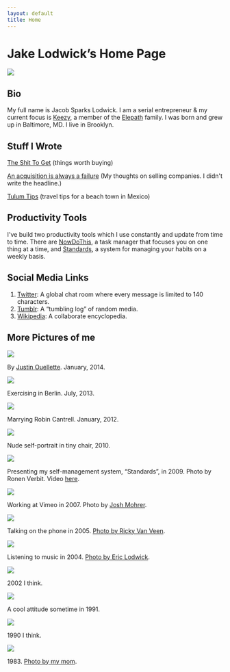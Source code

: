```yaml
---
layout: default
title: Home
---
```

# Jake Lodwick&rsquo;s Home Page

![](http://jakelodwick.imgix.net/keezyvid.png?w=720&dpr=1.5&auto=true)

## Bio

My full name is Jacob Sparks Lodwick. I am a serial entrepreneur &amp; my current focus is [Keezy](//keezy.net/), a member of the [Elepath](//elepath.com/) family. I was born and grew up in Baltimore, MD. I live in Brooklyn.

## Stuff I Wrote

[The Shit To Get](/tstg.html) (things worth buying)

[An acquisition is always a failure](http://pando.com/2013/04/02/an-acquisition-is-always-a-failure/) (My thoughts on selling companies. I didn't write the headline.)

[Tulum Tips][4] (travel tips for a beach town in Mexico)

## Productivity Tools

I've build two productivity tools which I use constantly and update from time to time. There are [NowDoThis][5], a task manager that focuses you on one thing at a time, and [Standards][6], a system for managing your habits on a weekly basis.

## Social Media Links

1. [Twitter][7]: A global chat room where every message is limited to 140 characters.
1. [Tumblr][8]: A “tumbling log” of random media.
1. [Wikipedia](http://en.wikipedia.org/wiki/Jake_Lodwick): A collaborate encyclopedia.

## More Pictures of me

![][9]

By [Justin Ouellette][10]. January, 2014.

![][11]

Exercising in Berlin. July, 2013.

![][12]

Marrying Robin Cantrell. January, 2012.

![][13]

Nude self-portrait in tiny chair, 2010.

![][14]

Presenting my self-management system, “Standards”, in 2009. Photo by Ronen Verbit. Video [here][15].

![][16]

Working at Vimeo in 2007. Photo by [Josh Mohrer][17].

![][18]

Talking on the phone in 2005. [Photo by Ricky Van Veen][19].

![][20]

Listening to music in 2004. [Photo by Eric Lodwick][21].

![][22]

2002 I think.

![][23]

A cool attitude sometime in 1991.

![][24]

1990 I think.

![][25]

1983\. [Photo by my mom][26].

   [1]: //jakelodwick.imgix.net/kim.png?w=720&amp;dpr=1.5&amp;auto=true
   [2]: http://elepath.com/
   [3]: http://kimathomas.ca/
   [4]: /tulum.html
   [5]: http://nowdothis.com/
   [6]: http://wehavestandards.com/
   [7]: https://twitter.com/jakelodwick
   [8]: http://jakelodwick.tumblr.com/
   [9]: //jakelodwick.imgix.net/jstn.png?w=720&amp;dpr=1.5
   [10]: http://jstn.cc/post/73956090802
   [11]: //jakelodwick.imgix.net/skill.gif?w=720
   [12]: //jakelodwick.imgix.net/wedding.jpg?w=720
   [13]: //jakelodwick.imgix.net/seated.png?w=720
   [14]: //jakelodwick.imgix.net/qsjake.jpg?w=720
   [15]: https://vimeo.com/8303782
   [16]: //jakelodwick.imgix.net/trawin.jpg?w=720
   [17]: http://www.flickr.com/photos/90034839@N00/1588855971/
   [18]: //jakelodwick.imgix.net/clamshell.jpg?w=720
   [19]: http://www.flickr.com/photos/rickyv/5676694
   [20]: //jakelodwick.imgix.net/2004.jpg?w=720
   [21]: http://www.flickr.com/photos/ericlodwick/2706580
   [22]: //jakelodwick.imgix.net/hook_wall.jpg?w=720
   [23]: //jakelodwick.imgix.net/1991.jpg?w=720
   [24]: //jakelodwick.imgix.net/gafasrojas.jpg?w=720
   [25]: //jakelodwick.imgix.net/bball.jpg?w=720
   [26]: http://www.flickr.com/photos/anugent/11692123/
